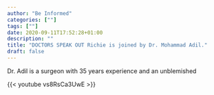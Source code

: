```yaml
---
author: "Be Informed"
categories: [""]
tags: [""]
date: 2020-09-11T17:52:28+01:00
description: ""
title: "DOCTORS SPEAK OUT Richie is joined by Dr. Mohammad Adil."
draft: false
---
```


Dr. Adil is a surgeon with 35 years experience and an unblemished 

{{< youtube vs8RsCa3UwE >}}
